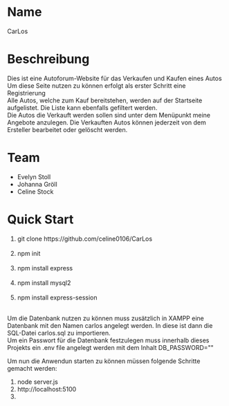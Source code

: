 <h1>Name</h1>
<p>CarLos</p>

<h1>Beschreibung</h1>
<p> Dies ist eine Autoforum-Website für das Verkaufen und Kaufen eines Autos <br>
Um diese Seite nutzen zu können erfolgt als erster Schritt eine Registrierung <br>
Alle Autos, welche zum Kauf bereitstehen, werden auf der Startseite aufgelistet. Die Liste kann ebenfalls gefiltert werden. <br>
Die Autos die Verkauft werden sollen sind unter dem Menüpunkt meine Angebote anzulegen. Die Verkauften Autos können jederzeit von dem Ersteller bearbeitet oder gelöscht werden.</p>

<h1>Team</h1>
<ul>
<li>Evelyn Stoll</li>
<li>Johanna Gröll</li>
<li>Celine Stock</li>
</ul>

<h1>Quick Start</h1>
<p>
<ol>
<li>git clone https://github.com/celine0106/CarLos </li><br>
<li>npm init</li><br>
<li>npm install express</li><br>
<li>npm install mysql2</li><br>
<li>npm install express-session</li><br>
</ol>
</p>
<p>Um die Datenbank nutzen zu können muss zusätzlich in XAMPP eine Datenbank mit den Namen carlos angelegt werden. In diese ist dann die SQL-Datei carlos.sql zu importieren. <br>
Um ein Passwort für die Datenbank festzulegen muss innerhalb dieses Projekts ein .env file angelegt werden mit dem Inhalt DB_PASSWORD=""</p>
<p> Um nun die Anwendun starten zu können müssen folgende Schritte gemacht werden:
<ol>
<li>node server.js</li>
<li>http://localhost:5100<li>
</ol>
</p>